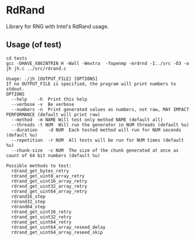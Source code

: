 RdRand
======

Library for RNG with Intel's RdRand usage.


Usage (of test)
---------------
    cd tests
    gcc -DHAVE_X86INTRIN_H -Wall -Wextra  -fopenmp -mrdrnd -I../src -O3 -o jh jh.c ../src/rdrand.c

    Usage: ./jh [OUTPUT_FILE] [OPTIONS]
    If no OUTPUT_FILE is specified, the program will print numbers to stdout.
    OPTIONS
      --help	-h	Print this help
      --verbose	-v	Be verbose
      --numbers	-n	Print generated values as numbers, not raw, MAY IMPACT PERFORMANCE (default will print raw)
      --method	-m NAME	Will test only method NAME (default all)
      --threads	-t NUM	Will run the generator in NUM threads (default %u)
      --duration	-d NUM	Each tested method will run for NUM seconds (default %u)
      --repetition	-r NUM	All tests will be run for NUM times (default %u)
      --chunk-size	-c NUM	The size of the chunk generated at once as count of 64 bit numbers (default %u)
      
    Possible methods to test:
      rdrand_get_bytes_retry
      rdrand_get_uint8_array_retry
      rdrand_get_uint16_array_retry
      rdrand_get_uint32_array_retry
      rdrand_get_uint64_array_retry
      rdrand16_step
      rdrand32_step
      rdrand64_step
      rdrand_get_uint16_retry
      rdrand_get_uint32_retry
      rdrand_get_uint64_retry
      rdrand_get_uint64_array_reseed_delay
      rdrand_get_uint64_array_reseed_skip